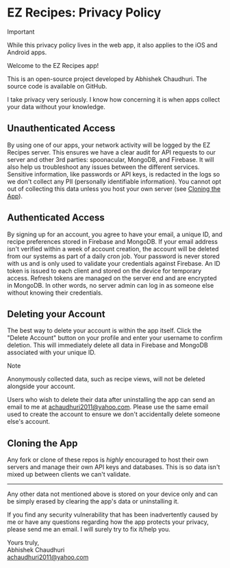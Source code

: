 # EZ Recipes: Privacy Policy

> [!IMPORTANT]
>
> While this privacy policy lives in the web app, it also applies to the iOS and Android apps.

Welcome to the EZ Recipes app!

This is an open-source project developed by Abhishek Chaudhuri. The source code is available on GitHub.

I take privacy very seriously. I know how concerning it is when apps collect your data without your knowledge.

## Unauthenticated Access

By using one of our apps, your network activity will be logged by the EZ Recipes server. This ensures we have a clear audit for API requests to our server and other 3rd parties: spoonacular, MongoDB, and Firebase. It will also help us troubleshoot any issues between the different services. Sensitive information, like passwords or API keys, is redacted in the logs so we don't collect any PII (personally identifiable information). You cannot opt out of collecting this data unless you host your own server (see [Cloning the App](#cloning-the-app)).

## Authenticated Access

By signing up for an account, you agree to have your email, a unique ID, and recipe preferences stored in Firebase and MongoDB. If your email address isn't verified within a week of account creation, the account will be deleted from our systems as part of a daily cron job. Your password is never stored with us and is only used to validate your credentials against Firebase. An ID token is issued to each client and stored on the device for temporary access. Refresh tokens are managed on the server end and are encrypted in MongoDB. In other words, no server admin can log in as someone else without knowing their credentials.

## Deleting your Account

The best way to delete your account is within the app itself. Click the "Delete Account" button on your profile and enter your username to confirm deletion. This will immediately delete all data in Firebase and MongoDB associated with your unique ID.

> [!NOTE]
>
> Anonymously collected data, such as recipe views, will not be deleted alongside your account.

Users who wish to delete their data after uninstalling the app can send an email to me at achaudhuri2011@yahoo.com. Please use the same email used to create the account to ensure we don't accidentally delete someone else's account.

## Cloning the App

Any fork or clone of these repos is _highly_ encouraged to host their own servers and manage their own API keys and databases. This is so data isn't mixed up between clients we can't validate.

---

Any other data not mentioned above is stored on your device only and can be simply erased by clearing the app's data or uninstalling it.

If you find any security vulnerability that has been inadvertently caused by me or have any questions regarding how the app protects your privacy, please send me an email. I will surely try to fix it/help you.

Yours truly,\
Abhishek Chaudhuri\
achaudhuri2011@yahoo.com
